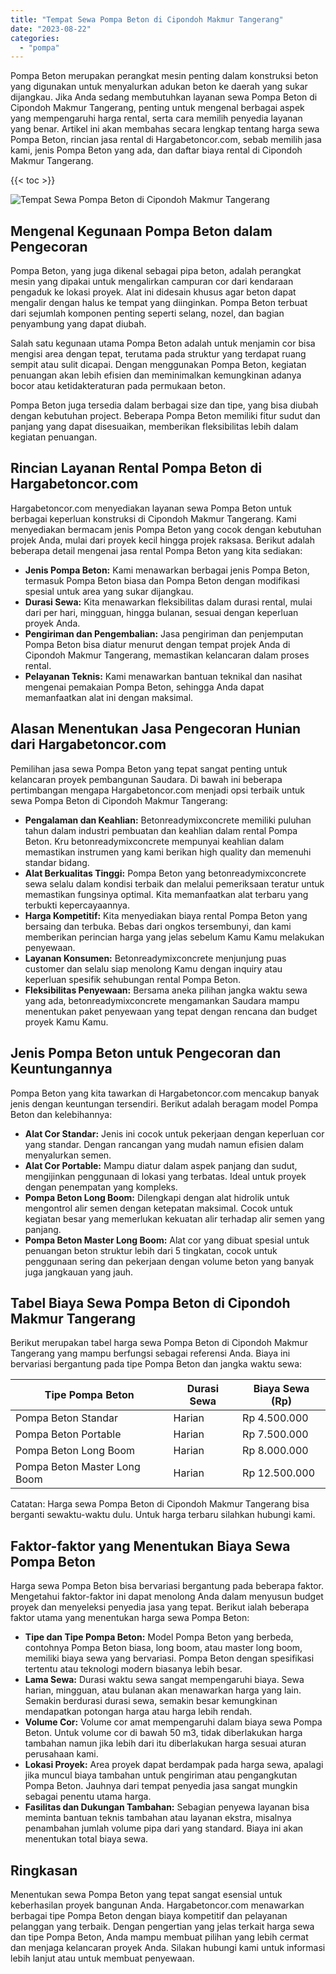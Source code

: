 ```yaml
---
title: "Tempat Sewa Pompa Beton di Cipondoh Makmur Tangerang"
date: "2023-08-22"
categories: 
  - "pompa"
---
```




Pompa Beton merupakan perangkat mesin penting dalam konstruksi beton yang digunakan untuk menyalurkan adukan beton ke daerah yang sukar dijangkau. Jika Anda sedang membutuhkan layanan sewa Pompa Beton di Cipondoh Makmur Tangerang, penting untuk mengenal berbagai aspek yang mempengaruhi harga rental, serta cara memilih penyedia layanan yang benar. Artikel ini akan membahas secara lengkap tentang harga sewa Pompa Beton, rincian jasa rental di Hargabetoncor.com, sebab memilih jasa kami, jenis Pompa Beton yang ada, dan daftar biaya rental di Cipondoh Makmur Tangerang.

{{< toc >}}

![Tempat Sewa Pompa Beton di Cipondoh Makmur Tangerang](https://hargareadymixid.github.io/pompa/concrete-pump%20(3).png)

## Mengenal Kegunaan Pompa Beton dalam Pengecoran

Pompa Beton, yang juga dikenal sebagai pipa beton, adalah perangkat mesin yang dipakai untuk mengalirkan campuran cor dari kendaraan pengaduk ke lokasi proyek. Alat ini didesain khusus agar beton dapat mengalir dengan halus ke tempat yang diinginkan. Pompa Beton terbuat dari sejumlah komponen penting seperti selang, nozel, dan bagian penyambung yang dapat diubah.

Salah satu kegunaan utama Pompa Beton adalah untuk menjamin cor bisa mengisi area dengan tepat, terutama pada struktur yang terdapat ruang sempit atau sulit dicapai. Dengan menggunakan Pompa Beton, kegiatan penuangan akan lebih efisien dan meminimalkan kemungkinan adanya bocor atau ketidakteraturan pada permukaan beton.

Pompa Beton juga tersedia dalam berbagai size dan tipe, yang bisa diubah dengan kebutuhan project. Beberapa Pompa Beton memiliki fitur sudut dan panjang yang dapat disesuaikan, memberikan fleksibilitas lebih dalam kegiatan penuangan.

## Rincian Layanan Rental Pompa Beton di Hargabetoncor.com

Hargabetoncor.com menyediakan layanan sewa Pompa Beton untuk berbagai keperluan konstruksi di Cipondoh Makmur Tangerang. Kami menyediakan bermacam jenis Pompa Beton yang cocok dengan kebutuhan projek Anda, mulai dari proyek kecil hingga projek raksasa. Berikut adalah beberapa detail mengenai jasa rental Pompa Beton yang kita sediakan:

- **Jenis Pompa Beton:** Kami menawarkan berbagai jenis Pompa Beton, termasuk Pompa Beton biasa dan Pompa Beton dengan modifikasi spesial untuk area yang sukar dijangkau.
- **Durasi Sewa:** Kita menawarkan fleksibilitas dalam durasi rental, mulai dari per hari, mingguan, hingga bulanan, sesuai dengan keperluan proyek Anda.
- **Pengiriman dan Pengembalian:** Jasa pengiriman dan penjemputan Pompa Beton bisa diatur menurut dengan tempat projek Anda di Cipondoh Makmur Tangerang, memastikan kelancaran dalam proses rental.
- **Pelayanan Teknis:** Kami menawarkan bantuan teknikal dan nasihat mengenai pemakaian Pompa Beton, sehingga Anda dapat memanfaatkan alat ini dengan maksimal.

## Alasan Menentukan Jasa Pengecoran Hunian dari Hargabetoncor.com

Pemilihan jasa sewa Pompa Beton yang tepat sangat penting untuk kelancaran proyek pembangunan Saudara. Di bawah ini beberapa pertimbangan mengapa Hargabetoncor.com menjadi opsi terbaik untuk sewa Pompa Beton di Cipondoh Makmur Tangerang:

- **Pengalaman dan Keahlian:** Betonreadymixconcrete memiliki puluhan tahun dalam industri pembuatan dan keahlian dalam rental Pompa Beton. Kru betonreadymixconcrete mempunyai keahlian dalam memastikan instrumen yang kami berikan high quality dan memenuhi standar bidang.
- **Alat Berkualitas Tinggi:** Pompa Beton yang betonreadymixconcrete sewa selalu dalam kondisi terbaik dan melalui pemeriksaan teratur untuk memastikan fungsinya optimal. Kita memanfaatkan alat terbaru yang terbukti kepercayaannya.
- **Harga Kompetitif:** Kita menyediakan biaya rental Pompa Beton yang bersaing dan terbuka. Bebas dari ongkos tersembunyi, dan kami memberikan perincian harga yang jelas sebelum Kamu Kamu melakukan penyewaan.
- **Layanan Konsumen:** Betonreadymixconcrete menjunjung puas customer dan selalu siap menolong Kamu dengan inquiry atau keperluan spesifik sehubungan rental Pompa Beton.
- **Fleksibilitas Penyewaan:** Bersama aneka pilihan jangka waktu sewa yang ada, betonreadymixconcrete mengamankan Saudara mampu menentukan paket penyewaan yang tepat dengan rencana dan budget proyek Kamu Kamu.

## Jenis Pompa Beton untuk Pengecoran dan Keuntungannya

Pompa Beton yang kita tawarkan di Hargabetoncor.com mencakup banyak jenis dengan keuntungan tersendiri. Berikut adalah beragam model Pompa Beton dan kelebihannya:

- **Alat Cor Standar:** Jenis ini cocok untuk pekerjaan dengan keperluan cor yang standar. Dengan rancangan yang mudah namun efisien dalam menyalurkan semen.
- **Alat Cor Portable:** Mampu diatur dalam aspek panjang dan sudut, mengijinkan penggunaan di lokasi yang terbatas. Ideal untuk proyek dengan penempatan yang kompleks.
- **Pompa Beton Long Boom:** Dilengkapi dengan alat hidrolik untuk mengontrol alir semen dengan ketepatan maksimal. Cocok untuk kegiatan besar yang memerlukan kekuatan alir terhadap alir semen yang panjang.
- **Pompa Beton Master Long Boom:** Alat cor yang dibuat spesial untuk penuangan beton struktur lebih dari 5 tingkatan, cocok untuk penggunaan sering dan pekerjaan dengan volume beton yang banyak juga jangkauan yang jauh.

## Tabel Biaya Sewa Pompa Beton di Cipondoh Makmur Tangerang

Berikut merupakan tabel harga sewa Pompa Beton di Cipondoh Makmur Tangerang yang mampu berfungsi sebagai referensi Anda. Biaya ini bervariasi bergantung pada tipe Pompa Beton dan jangka waktu sewa:

| Tipe Pompa Beton | Durasi Sewa | Biaya Sewa (Rp) |
| --- | --- | --- |
| Pompa Beton Standar | Harian | Rp 4.500.000 |
| Pompa Beton Portable | Harian | Rp 7.500.000 |
| Pompa Beton Long Boom | Harian | Rp 8.000.000 |
| Pompa Beton Master Long Boom | Harian | Rp 12.500.000 |

Catatan: Harga sewa Pompa Beton di Cipondoh Makmur Tangerang bisa berganti sewaktu-waktu dulu. Untuk harga terbaru silahkan hubungi kami.

## Faktor-faktor yang Menentukan Biaya Sewa Pompa Beton

Harga sewa Pompa Beton bisa bervariasi bergantung pada beberapa faktor. Mengetahui faktor-faktor ini dapat menolong Anda dalam menyusun budget proyek dan menyeleksi penyedia jasa yang tepat. Berikut ialah beberapa faktor utama yang menentukan harga sewa Pompa Beton:

- **Tipe dan Tipe Pompa Beton:** Model Pompa Beton yang berbeda, contohnya Pompa Beton biasa, long boom, atau master long boom, memiliki biaya sewa yang bervariasi. Pompa Beton dengan spesifikasi tertentu atau teknologi modern biasanya lebih besar.
- **Lama Sewa:** Durasi waktu sewa sangat mempengaruhi biaya. Sewa harian, mingguan, atau bulanan akan menawarkan harga yang lain. Semakin berdurasi durasi sewa, semakin besar kemungkinan mendapatkan potongan harga atau harga lebih rendah.
- **Volume Cor:** Volume cor amat mempengaruhi dalam biaya sewa Pompa Beton. Untuk volume cor di bawah 50 m3, tidak diberlakukan harga tambahan namun jika lebih dari itu diberlakukan harga sesuai aturan perusahaan kami.
- **Lokasi Proyek:** Area proyek dapat berdampak pada harga sewa, apalagi jika muncul biaya tambahan untuk pengiriman atau pengangkutan Pompa Beton. Jauhnya dari tempat penyedia jasa sangat mungkin sebagai penentu utama harga.
- **Fasilitas dan Dukungan Tambahan:** Sebagian penyewa layanan bisa meminta bantuan teknis tambahan atau layanan ekstra, misalnya penambahan jumlah volume pipa dari yang standard. Biaya ini akan menentukan total biaya sewa.

## Ringkasan

Menentukan sewa Pompa Beton yang tepat sangat esensial untuk keberhasilan proyek bangunan Anda. Hargabetoncor.com menawarkan berbagai tipe Pompa Beton dengan biaya kompetitif dan pelayanan pelanggan yang terbaik. Dengan pengertian yang jelas terkait harga sewa dan tipe Pompa Beton, Anda mampu membuat pilihan yang lebih cermat dan menjaga kelancaran proyek Anda. Silakan hubungi kami untuk informasi lebih lanjut atau untuk membuat penyewaan.
